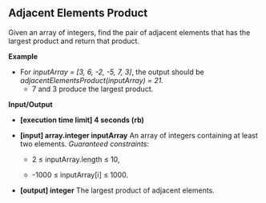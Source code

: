 ## Adjacent Elements Product

Given an array of integers, find the pair of adjacent elements that has the largest product and return that product.

**Example**

- For _inputArray = [3, 6, -2, -5, 7, 3]_, the output should be _adjacentElementsProduct(inputArray) = 21._
  - 7 and 3 produce the largest product.

**Input/Output**

- **[execution time limit] 4 seconds (rb)**
- **[input] array.integer inputArray** An array of integers containing at least two elements. _Guaranteed constraints:_  

  - 2 ≤ inputArray.length ≤ 10,  

  - -1000 ≤ inputArray[i] ≤ 1000.
- **[output] integer** The largest product of adjacent elements.
